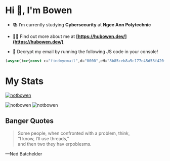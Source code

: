 # Hi 👋, I'm Bowen

- 📚 I’m currently studying **Cybersecurity** at **Ngee Ann Polytechnic**

- 👨‍💻 Find out more about me at **[https://hubowen.dev/](https://hubowen.dev/)**

- 💌 Decrypt my email by running the following JS code in your console!

```js
(async()=>{const c="findmyemail",d="0000",eH="8b85ceb8a5c177e45d53f420fdb0b8afd64696d40b341e0c13d2e197901ac6c4",iH="f59c372d4a14228c544729d812997424",E=new TextEncoder(),h=x=>{const b=new Uint8Array(x.length/2);for(let i=0;i<b.length;i++)b[i]=parseInt(x.substr(i*2,2),16);return b},s=async m=>{const H=await crypto.subtle.digest("SHA-256",E.encode(m));return Array.from(new Uint8Array(H)).map(b=>b.toString(16).padStart(2,"0")).join("")},f=async()=>{console.log("Starting PoW (give it a few seconds)...");let n=0;while(true){const S=await s(c+n);if(S.startsWith(d)){console.log("Nonce:",n);const kH=await crypto.subtle.digest("SHA-256",E.encode(n.toString())),k=new Uint8Array(kH).slice(0,16),i=h(iH),e=h(eH);try{const a={name:"AES-CBC",iv:i},cK=await crypto.subtle.importKey("raw",k,a,!1,["decrypt"]),dD=await crypto.subtle.decrypt(a,cK,e);console.log("Email:",new TextDecoder().decode(dD))}catch(e){console.error("Decrypt failed:",e)}break}n++}};await f()})();
```

# My Stats

<p align="left"> <a href="https://github.com/ryo-ma/github-profile-trophy"><img src="https://github-profile-trophy.vercel.app/?username=notbowen&theme=gruvbox&rank=-C,-B" alt="notbowen" /></a> </p>

<p>
  <img align="left" src="https://github-readme-stats.vercel.app/api/top-langs?username=notbowen&show_icons=true&locale=en&layout=compact&theme=gruvbox" alt="notbowen" />
  <img align="center" src="https://github-readme-stats.vercel.app/api?username=notbowen&show_icons=true&locale=en&theme=gruvbox&include_all_commits=true" alt="notbowen" />
</p>

## Banger Quotes

> Some people, when confronted with a problem, think,  
“I know, I’ll use threads,”  
and then two they hav erpoblesms.
 
—Ned Batchelder
